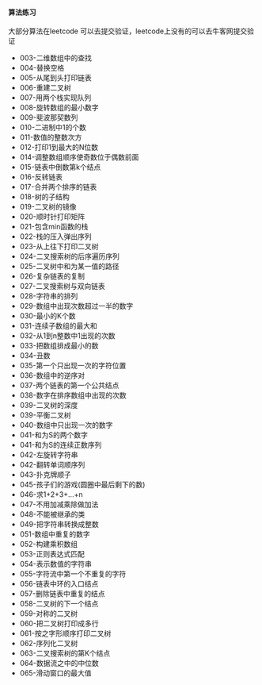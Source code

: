 #### 算法练习

大部分算法在leetcode 可以去提交验证，leetcode上没有的可以去牛客网提交验证

- 003-二维数组中的查找
- 004-替换空格
- 005-从尾到头打印链表
- 006-重建二叉树
- 007-用两个栈实现队列
- 008-旋转数组的最小数字
- 009-斐波那契数列
- 010-二进制中1的个数
- 011-数值的整数次方
- 012-打印1到最大的N位数
- 014-调整数组顺序使奇数位于偶数前面
- 015-链表中倒数第k个结点
- 016-反转链表
- 017-合并两个排序的链表
- 018-树的子结构
- 019-二叉树的镜像
- 020-顺时针打印矩阵
- 021-包含min函数的栈
- 022-栈的压入弹出序列
- 023-从上往下打印二叉树
- 024-二叉搜索树的后序遍历序列
- 025-二叉树中和为某一值的路径
- 026-复杂链表的复制
- 027-二叉搜索树与双向链表
- 028-字符串的排列
- 029-数组中出现次数超过一半的数字
- 030-最小的K个数
- 031-连续子数组的最大和
- 032-从1到n整数中1出现的次数
- 033-把数组排成最小的数
- 034-丑数
- 035-第一个只出现一次的字符位置
- 036-数组中的逆序对
- 037-两个链表的第一个公共结点
- 038-数字在排序数组中出现的次数
- 039-二叉树的深度
- 039-平衡二叉树
- 040-数组中只出现一次的数字
- 041-和为S的两个数字
- 041-和为S的连续正数序列
- 042-左旋转字符串
- 042-翻转单词顺序列
- 043-扑克牌顺子
- 045-孩子们的游戏(圆圈中最后剩下的数)
- 046-求1+2+3+...+n
- 047-不用加减乘除做加法
- 048-不能被继承的类
- 049-把字符串转换成整数
- 051-数组中重复的数字
- 052-构建乘积数组
- 053-正则表达式匹配
- 054-表示数值的字符串
- 055-字符流中第一个不重复的字符
- 056-链表中环的入口结点
- 057-删除链表中重复的结点
- 058-二叉树的下一个结点
- 059-对称的二叉树
- 060-把二叉树打印成多行
- 061-按之字形顺序打印二叉树
- 062-序列化二叉树
- 063-二叉搜索树的第K个结点
- 064-数据流之中的中位数
- 065-滑动窗口的最大值